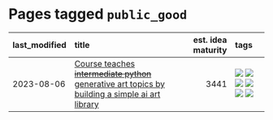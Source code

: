 # Pages tagged `public_good`

|last_modified|title|est. idea maturity|tags
|:---|:---|---:|:---|
|2023-08-06|[Course teaches ~~intermediate python~~ generative art topics by building a simple ai art library](../Course_teaches_basic_python_by_building_a_simple_ai_art_library.md)|3441|[![](https://img.shields.io/badge/tag-curriculum-d9f12f)](../tags/curriculum.md) [![](https://img.shields.io/badge/tag-education-48fb29)](../tags/education.md) [![](https://img.shields.io/badge/tag-from_issue-53417a)](../tags/from_issue.md) [![](https://img.shields.io/badge/tag-public_good-fe76cf)](../tags/public_good.md) [![](https://img.shields.io/badge/tag-publication-77a0)](../tags/publication.md) [![](https://img.shields.io/badge/tag-wip-5d9a82)](../tags/wip.md)|